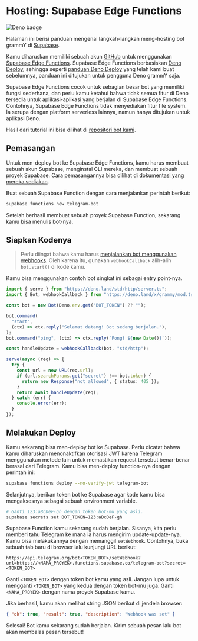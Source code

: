 # Hosting: Supabase Edge Functions

![Deno badge](/badges/deno.svg)

Halaman ini berisi panduan mengenai langkah-langkah meng-hosting bot grammY di [Supabase](https://supabase.com/).

Kamu diharuskan memiliki sebuah akun [GitHub](https://github.com) untuk menggunakan [Supabase Edge Functions](https://supabase.com/docs/guides/functions).
Supabase Edge Functions berbasiskan [Deno Deploy](https://deno.com/deploy), sehingga seperti [panduan Deno Deploy](./deno-deploy.md) yang telah kami buat sebelumnya, panduan ini ditujukan untuk pengguna Deno grammY saja.

Supabase Edge Functions cocok untuk sebagian besar bot yang memiliki fungsi sederhana, dan perlu kamu ketahui bahwa tidak semua fitur di Deno tersedia untuk aplikasi-aplikasi yang berjalan di Supabase Edge Functions.
Contohnya, Supabase Edge Functions tidak menyediakan fitur file system.
Ia serupa dengan platform serverless lainnya, namun hanya ditujukan untuk aplikasi Deno.

Hasil dari tutorial ini bisa dilihat di [repositori bot kami](https://github.com/grammyjs/examples/tree/main/supabase-edge-functions).

## Pemasangan

Untuk men-deploy bot ke Supabase Edge Functions, kamu harus membuat sebuah akun Supabase, menginstal CLI mereka, dan membuat sebuah proyek Supabase.
Cara pemasangannya bisa dilihat di [dokumentasi yang mereka sediakan](https://supabase.com/docs/guides/functions#prerequisites).

Buat sebuah Supabase Function dengan cara menjalankan perintah berikut:

```sh
supabase functions new telegram-bot
```

Setelah berhasil membuat sebuah proyek Supabase Function, sekarang kamu bisa menulis bot-nya.

## Siapkan Kodenya

> Perlu diingat bahwa kamu harus [menjalankan bot menggunakan webhooks](../guide/deployment-types.md#bagaimana-cara-menggunakan-webhook).
> Oleh karena itu, gunakan `webhookCallback` alih-alih `bot.start()` di kode kamu.

Kamu bisa menggunakan contoh bot singkat ini sebagai entry point-nya.

```ts
import { serve } from "https://deno.land/std/http/server.ts";
import { Bot, webhookCallback } from "https://deno.land/x/grammy/mod.ts";

const bot = new Bot(Deno.env.get("BOT_TOKEN") ?? "");

bot.command(
  "start",
  (ctx) => ctx.reply("Selamat datang! Bot sedang berjalan."),
);
bot.command("ping", (ctx) => ctx.reply(`Pong! ${new Date()}`));

const handleUpdate = webhookCallback(bot, "std/http");

serve(async (req) => {
  try {
    const url = new URL(req.url);
    if (url.searchParams.get("secret") !== bot.token) {
      return new Response("not allowed", { status: 405 });
    }
    return await handleUpdate(req);
  } catch (err) {
    console.error(err);
  }
});
```

## Melakukan Deploy

Kamu sekarang bisa men-deploy bot ke Supabase.
Perlu dicatat bahwa kamu diharuskan menonaktifkan otorisasi JWT karena Telegram menggunakan metode lain untuk memastikan request tersebut benar-benar berasal dari Telegram.
Kamu bisa men-deploy function-nya dengan perintah ini:

```sh
supabase functions deploy --no-verify-jwt telegram-bot
```

Selanjutnya, berikan token bot ke Supabase agar kode kamu bisa mengaksesnya sebagai sebuah environment variable.

```sh
# Ganti 123:aBcDeF-gh dengan token bot-mu yang asli.
supabase secrets set BOT_TOKEN=123:aBcDeF-gh
```

Supabase Function kamu sekarang sudah berjalan.
Sisanya, kita perlu memberi tahu Telegram ke mana ia harus mengirim update-update-nya.
Kamu bisa melakukannya dengan memanggil `setWebhook`.
Contohnya, buka sebuah tab baru di browser lalu kunjungi URL berikut:

```plaintext
https://api.telegram.org/bot<TOKEN_BOT>/setWebhook?url=https://<NAMA_PROYEK>.functions.supabase.co/telegram-bot?secret=<TOKEN_BOT>
```

Ganti `<TOKEN_BOT>` dengan token bot kamu yang asli.
Jangan lupa untuk mengganti `<TOKEN_BOT>` yang kedua dengan token bot-mu juga.
Ganti `<NAMA_PROYEK>` dengan nama proyek Supabase kamu.

Jika berhasil, kamu akan melihat string JSON berikut di jendela browser:

```json
{ "ok": true, "result": true, "description": "Webhook was set" }
```

Selesai!
Bot kamu sekarang sudah berjalan.
Kirim sebuah pesan lalu bot akan membalas pesan tersebut!

